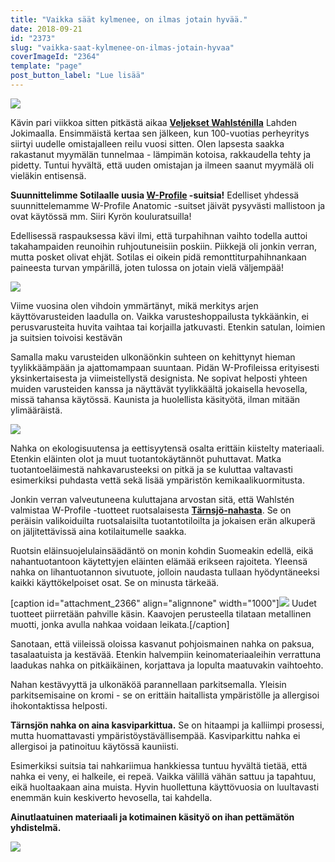 ```yaml
---
title: "Vaikka säät kylmenee, on ilmas jotain hyvää."
date: 2018-09-21
id: "2373"
slug: "vaikka-saat-kylmenee-on-ilmas-jotain-hyvaa"
coverImageId: "2364"
template: "page"
post_button_label: "Lue lisää"
---
```


![](/images/IMG_0865.jpg)

Kävin pari viikkoa sitten pitkästä aikaa [**Veljekset Wahlsténilla**](https://www.veljwahlsten.com) Lahden Jokimaalla. Ensimmäistä kertaa sen jälkeen, kun 100-vuotias perheyritys siirtyi uudelle omistajalleen reilu vuosi sitten. Olen lapsesta saakka rakastanut myymälän tunnelmaa - lämpimän kotoisa, rakkaudella tehty ja pidetty. Tuntui hyvältä, että uuden omistajan ja ilmeen saanut myymälä oli vieläkin entisensä.

**Suunnittelimme Sotilaalle uusia [W-Profile](https://www.veljwahlsten.com/tuotteet/w-profile/) -suitsia!** Edelliset yhdessä suunnittelemamme W-Profile Anatomic -suitset jäivät pysyvästi mallistoon ja ovat käytössä mm. Siiri Kyrön kouluratsuilla!

Edellisessä raspauksessa kävi ilmi, että turpahihnan vaihto todella auttoi takahampaiden reunoihin ruhjoutuneisiin poskiin. Piikkejä oli jonkin verran, mutta posket olivat ehjät. Sotilas ei oikein pidä remonttiturpahihnankaan paineesta turvan ympärillä, joten tulossa on jotain vielä väljempää!

![](/images/IMG_0795-2.jpg)

Viime vuosina olen vihdoin ymmärtänyt, mikä merkitys arjen käyttövarusteiden laadulla on. Vaikka varusteshoppailusta tykkäänkin, ei perusvarusteita huvita vaihtaa tai korjailla jatkuvasti. Etenkin satulan, loimien ja suitsien toivoisi kestävän

Samalla maku varusteiden ulkonäönkin suhteen on kehittynyt hieman tyylikkäämpään ja ajattomampaan suuntaan. Pidän W-Profileissa erityisesti yksinkertaisesta ja viimeistellystä designista. Ne sopivat helposti yhteen muiden varusteiden kanssa ja näyttävät tyylikkäältä jokaisella hevosella, missä tahansa käytössä. Kaunista ja huolellista käsityötä, ilman mitään ylimääräistä.

![](/images/IMG_0843.jpg)

Nahka on ekologisuutensa ja eettisyytensä osalta erittäin kiistelty materiaali. Etenkin eläinten olot ja muut tuotantokäytännöt puhuttavat. Matka tuotantoeläimestä nahkavarusteeksi on pitkä ja se kuluttaa valtavasti esimerkiksi puhdasta vettä sekä lisää ympäristön kemikaalikuormitusta.

Jonkin verran valveutuneena kuluttajana arvostan sitä, että Wahlstén valmistaa W-Profile -tuotteet ruotsalaisesta **[Tärnsjö-nahasta](http://www.tarnsjogarveri.com/)**. Se on peräisin valikoiduilta ruotsalaisilta tuotantotiloilta ja jokaisen erän alkuperä on jäljitettävissä aina kotilaitumelle saakka.

Ruotsin eläinsuojelulainsäädäntö on monin kohdin Suomeakin edellä, eikä nahantuotantoon käytettyjen eläinten elämää erikseen rajoiteta. Yleensä nahka on lihantuotannon sivutuote, jolloin naudasta tullaan hyödyntäneeksi kaikki käyttökelpoiset osat. Se on minusta tärkeää.

\[caption id="attachment_2366" align="alignnone" width="1000"\]![](/images/IMG_0902-2.jpg) Uudet tuotteet piirretään pahville käsin. Kaavojen perusteella tilataan metallinen muotti, jonka avulla nahkaa voidaan leikata.\[/caption\]

Sanotaan, että viileissä oloissa kasvanut pohjoismainen nahka on paksua, tasalaatuista ja kestävää. Etenkin halvempiin keinomateriaaleihin verrattuna laadukas nahka on pitkäikäinen, korjattava ja lopulta maatuvakin vaihtoehto.

Nahan kestävyyttä ja ulkonäköä parannellaan parkitsemalla. Yleisin parkitsemisaine on kromi - se on erittäin haitallista ympäristölle ja allergisoi ihokontaktissa helposti.

**Tärnsjön nahka on aina kasviparkittua.** Se on hitaampi ja kalliimpi prosessi, mutta huomattavasti ympäristöystävällisempää. Kasviparkittu nahka ei allergisoi ja patinoituu käytössä kauniisti.

Esimerkiksi suitsia tai nahkariimua hankkiessa tuntuu hyvältä tietää, että nahka ei veny, ei halkeile, ei repeä. Vaikka välillä vähän sattuu ja tapahtuu, eikä huoltaakaan aina muista. Hyvin huollettuna käyttövuosia on luultavasti enemmän kuin keskiverto hevosella, tai kahdella.

**Ainutlaatuinen materiaali ja kotimainen käsityö on ihan pettämätön yhdistelmä.**

![](/images/IMG_0890.jpg)
